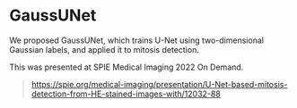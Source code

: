 # GaussUNet

We proposed GaussUNet, which trains U-Net using two-dimensional Gaussian labels, and applied it to mitosis detection.

This was presented at SPIE Medical Imaging 2022 On Demand.  
> https://spie.org/medical-imaging/presentation/U-Net-based-mitosis-detection-from-HE-stained-images-with/12032-88